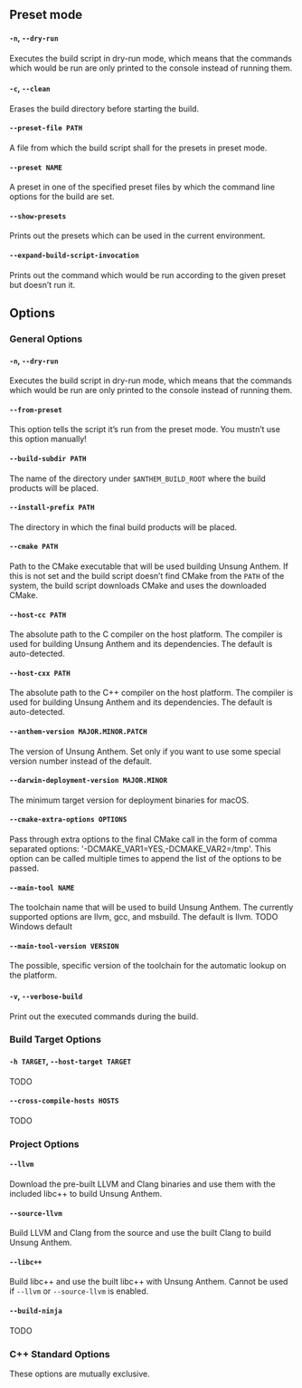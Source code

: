 ## Preset mode

#### `-n`, `--dry-run`

Executes the build script in dry-run mode, which means that the commands which would be run are only printed to the console instead of running them.

#### `-c`, `--clean`

Erases the build directory before starting the build.

#### `--preset-file PATH`

A file from which the build script shall for the presets in preset mode.

#### `--preset NAME`

A preset in one of the specified preset files by which the command line options for the build are set.

#### `--show-presets`

Prints out the presets which can be used in the current environment.

#### `--expand-build-script-invocation`

Prints out the command which would be run according to the given preset but doesn’t run it.


## Options

### General Options

#### `-n`, `--dry-run`

Executes the build script in dry-run mode, which means that the commands which would be run are only printed to the console instead of running them.

#### `--from-preset`

This option tells the script it’s run from the preset mode. You mustn’t use this option manually!

#### `--build-subdir PATH`

The name of the directory under `$ANTHEM_BUILD_ROOT` where the build products will be placed.

#### `--install-prefix PATH`

The directory in which the final build products will be placed.

#### `--cmake PATH`

Path to the CMake executable that will be used building Unsung Anthem. If this is not set and the build script doesn’t find CMake from the `PATH` of the system, the build script downloads CMake and uses the downloaded CMake.

#### `--host-cc PATH`

The absolute path to the C compiler on the host platform. The compiler is used for building Unsung Anthem and its dependencies. The default is auto-detected.

#### `--host-cxx PATH`

The absolute path to the C++ compiler on the host platform. The compiler is used for building Unsung Anthem and its dependencies. The default is auto-detected.

#### `--anthem-version MAJOR.MINOR.PATCH`

The version of Unsung Anthem. Set only if you want to use some special version number instead of the default.

#### `--darwin-deployment-version MAJOR.MINOR`

The minimum target version for deployment binaries for macOS.

#### `--cmake-extra-options OPTIONS`

Pass through extra options to the final CMake call in the form of comma separated options: '-DCMAKE_VAR1=YES,-DCMAKE_VAR2=/tmp'. This option can be called multiple times to append the list of the options to be passed.

#### `--main-tool NAME`

The toolchain name that will be used to build Unsung Anthem. The currently supported options are llvm, gcc, and msbuild. The default is llvm. TODO Windows default

#### `--main-tool-version VERSION`

The possible, specific version of the toolchain for the automatic lookup on the platform.

#### `-v`, `--verbose-build`

Print out the executed commands during the build.

### Build Target Options

#### `-h TARGET`, `--host-target TARGET`

TODO

#### `--cross-compile-hosts HOSTS`

TODO

### Project Options

#### `--llvm`

Download the pre-built LLVM and Clang binaries and use them with the included libc++ to build Unsung Anthem.

#### `--source-llvm`

Build LLVM and Clang from the source and use the built Clang to build Unsung Anthem.

#### `--libc++`

Build libc++ and use the built libc++ with Unsung Anthem. Cannot be used if `--llvm` or `--source-llvm` is enabled.

#### `--build-ninja`

TODO

### C++ Standard Options

These options are mutually exclusive.
